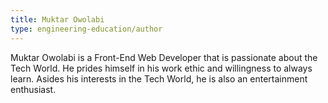 ```yaml
---
title: Muktar Owolabi
type: engineering-education/author
---
```


Muktar Owolabi is a Front-End Web Developer that is passionate about the Tech World. He prides himself in his work ethic and willingness to always learn. Asides his interests in the Tech World, he is also an entertainment enthusiast.